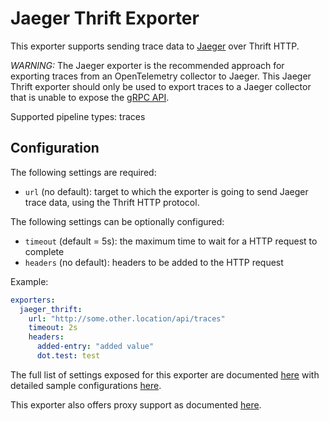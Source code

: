 # Jaeger Thrift Exporter

This exporter supports sending trace data to [Jaeger](https://www.jaegertracing.io) over Thrift HTTP.

*WARNING:* The Jaeger exporter is the recommended approach for exporting traces from an OpenTelemetry collector to Jaeger. This Jaeger Thrift exporter should only be used to export traces to a Jaeger collector that is unable to expose the [gRPC API](https://www.jaegertracing.io/docs/1.27/apis/#protobuf-via-grpc-stable).

Supported pipeline types: traces

## Configuration

The following settings are required:

- `url` (no default): target to which the exporter is going to send Jaeger trace data,
using the Thrift HTTP protocol.

The following settings can be optionally configured:

- `timeout` (default = 5s): the maximum time to wait for a HTTP request to complete
- `headers` (no default): headers to be added to the HTTP request

Example:

```yaml
exporters:
  jaeger_thrift:
    url: "http://some.other.location/api/traces"
    timeout: 2s
    headers:
      added-entry: "added value"
      dot.test: test
```

The full list of settings exposed for this exporter are documented [here](config.go)
with detailed sample configurations [here](testdata/config.yaml).

This exporter also offers proxy support as documented
[here](https://github.com/open-telemetry/opentelemetry-collector/tree/main/exporter#proxy-support).
